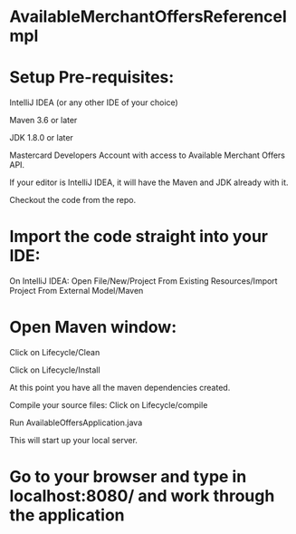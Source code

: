 # AvailableMerchantOffersReferenceImpl

# Setup Pre-requisites:

IntelliJ IDEA (or any other IDE of your choice)

Maven 3.6 or later

JDK 1.8.0 or later

Mastercard Developers Account with access to Available Merchant Offers API. 

If your editor is IntelliJ IDEA, it will have the Maven and JDK already with it.

Checkout the code from the repo. 

# Import the code straight into your IDE: 
On IntelliJ IDEA:
Open File/New/Project From Existing Resources/Import Project From External Model/Maven

# Open Maven window:
 Click on Lifecycle/Clean

 Click on Lifecycle/Install

 At this point you have all the maven dependencies created.
 
 Compile your source files:
 Click on Lifecycle/compile


Run AvailableOffersApplication.java

This will start up your local server. 

# Go to your browser and type in localhost:8080/ and work through the application 
 
 
   

